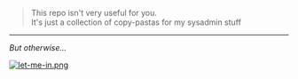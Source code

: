 > This repo isn't very useful for you.  
> It's just a collection of copy-pastas for my sysadmin stuff

---

_But otherwise..._

[![let-me-in.png](https://i.kym-cdn.com/photos/images/newsfeed/001/461/623/b21.png)](https://featherbear.cc/UNSW-COMP6441/blog/post/passwords/#try-it-out)
